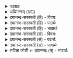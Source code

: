 <details><summary>पदपाठः</summary>

स्व॒राडिति॑ स्व॒ऽराट्। अ॒सि॒। उदी॑ची। दिक्। म॒रुतः॑। ते॒। दे॒वाः। अधि॑पतय॒ इत्यधि॑ऽपतयः। सोमः॑। हे॒ती॒नाम्। प्र॒ति॒ध॒र्त्तेति॑ प्रतिऽध॒र्त्ता। एक॑विꣳश॒इत्येक॑ऽविꣳशः। त्वा॒। स्तोमः॑। पृ॒थि॒व्याम्। श्र॒य॒तु॒। निष्के॑वल्यम्। निःऽके॑वल्य॒मिति॒ निःऽके॑वल्यम्। उ॒क्थम्। अव्य॑थायै। स्त॒भ्ना॒तु॒। वै॒रा॒जम्। साम॑। प्रति॑ष्ठित्यै। प्रति॑स्थित्या॒ इति॒ प्रति॑ऽस्थित्यै। अ॒न्तरि॑क्षे। ऋष॑यः। त्वा॒। प्र॒थ॒म॒जा इति॑ प्रथम॒ऽजाः। दे॒वेषु॑। दि॒वः। मात्र॑या। व॒रि॒म्णा। प्र॒थ॒न्तु॒। वि॒ध॒र्त्तेति विऽध॒र्त्ता। च॒। अ॒यम्। अधि॑पति॒रित्यधि॑ऽपतिः। च॒। ते। त्वा॒। सर्वे॑। सं॒वि॒दा॒ना इति॑ सम्ऽविदा॒नाः। नाक॑स्य। पृ॒ष्ठे। स्व॒र्ग इति॑ स्वः॒ऽगे। लो॒के। यज॑मानम्। च॒। सा॒द॒य॒न्तु॒। १३।
</details>

<details><summary>अधिमन्त्रम् (VC)</summary>

- मरुतो देवताः
- परमेष्ठी ऋषिः
- भुरिग्ब्राह्मी त्रिष्टुप्
- धैवतः
</details>

<details><summary>दयानन्द-सरस्वती (हि) - विषयः</summary>

फिर वे दोनों कैसे हों, यह विषय अगले मन्त्र में कहा है ॥
</details>

<details><summary>दयानन्द-सरस्वती (हि) - पदार्थः</summary>

पदार्थान्वयभाषाः -  हे स्त्रि ! जैसे (स्वराट्) स्वयं प्रकाशमान (उदीची) उत्तर (दिक्) दिशा (असि) है, वैसा (ते) तेरा पति हो जिस दिशा के (मरुतः) वायु (देवाः) दिव्यरूप (अधिपतयः) अधिष्ठाता हैं, उन के सदृश जो (एकविंशः) इक्कीस संख्या का पूरक (स्तोमः) स्तुति का साधक (सोमः) चन्द्रमा (हेतीनाम्) वज्र के समान वर्त्तमान किरणों का (प्रतिधर्त्ता) धारने हारा पुरुष (त्वा) तुझ को (पृथिव्याम्) भूमि में (श्रयतु) सेवन करे, (अव्यथायै) इन्द्रियों के भय से रहित तेरे लिये (निष्केवल्यम्) जिस में केवल एक स्वरूप का वर्णन हो, वह (उक्थम्) कहने योग्य वेदभाग तथा (प्रतिष्ठित्यै) प्रतिष्ठा के लिये (वैराजम्) विराट् रूप का प्रतिपादक (साम) सामवेद का भाग (स्तभ्नातु) ग्रहण करे (च) और जैसे तेरे मध्य में (अन्तरिक्षे) अवकाश में स्थित (देवेषु) इन्द्रियों में (प्रथमजाः) मुख्य प्रसिद्ध (दिवः) ज्ञान के (मात्रया) भागों से (वरिम्णा) अधिकता के साथ वर्त्तमान (ऋषयः) बलवान् प्राण हैं, वैसे (अयम्) यही इन प्राणों का (विधर्त्ता) विविध शीत को धारणकर्त्ता (च) और (अधिपतिः) अधिष्ठाता है (ते) वे (सर्वे) सब इस विषय में (संविदानाः) सम्यक् बुद्धिमान् विद्वान् लोग प्रतिज्ञा से (त्वा) तुझ को (प्रथन्तु) प्रसिद्ध करें और (नाकस्य) उत्तम सुखरूप लोक के (पृष्ठे) ऊपर (स्वर्गे) सुखदायक (लोके) लोक में (त्वा) तुझ को (च) और (यजमानम्) यजमान पुरुष को (सादयन्तु) स्थित करें ॥१३ ॥
</details>

<details><summary>दयानन्द-सरस्वती (हि) - भावार्थः</summary>

भावार्थभाषाः -  इस मन्त्र में वाचकलुप्तोपमालङ्कार है। जैसे विद्वान् लोग आधार के सहित चन्द्रमा आदि पदार्थों और आधार के सहित प्राणों को यथावत् जान के संसारी कार्यों में उपयुक्त करके सुख को प्राप्त होते हैं, वैसे अध्यापक स्त्री-पुरुष कन्या-पुत्रों को विद्या-ग्रहण के लिये उपयुक्त करके आनन्दित करें ॥१३ ॥
</details>

<details><summary>दयानन्द-सरस्वती (सं) - विषयः</summary>

पुनस्तौ कीदृशावित्याह ॥
</details>

<details><summary>दयानन्द-सरस्वती (सं) - पदार्थः</summary>

पदार्थान्वयभाषाः -  हे स्त्रि ! यथा स्वराडुदीची दिग(स्य)स्ति तथा ते पतिर्भवतु यस्या दिशो मरुतो देवा अधिपतयः सन्ति तद्वद् य एकविंशः स्तोमः सोमो हेतीनां प्रतिधर्त्ता जनस्त्वा पृथिव्यां श्रयत्वव्यथायै निष्केवल्यमुक्थं प्रतिष्ठित्यै वैराजं साम च स्तभ्नातु यथा तेऽन्तरिक्षे स्थिता देवेषु प्रथमजा दिवो मात्रया वरिम्णा सह वर्त्तमाना ऋषयः सन्ति तथाऽयमेवैतेषां विधर्त्ता चाधिपतिरस्ति तत्र विषये ते सर्वे संविदाना विद्वांसस्त्वा प्रथन्तु नाकस्य पृष्ठे स्वर्गे लोके त्वा यजमानं च सादयन्तु ॥१३ ॥
</details>

<details><summary>दयानन्द-सरस्वती (सं) - भावार्थः</summary>

भावार्थभाषाः -  अत्र वाचकलुप्तोपमालङ्कारः। यथा विद्वांसः सोमं प्राणांश्च साधिष्ठानान् विदित्वा कार्येषूपयुज्य सुखं लभन्ते तथा अध्यापका अध्यापिकाश्च शिष्यान् शिष्याश्च विद्याग्रहणायोपयुज्यानन्दयन्तु ॥१३ ॥
</details>

<details><summary>सविता जोशी ← दयानन्दः (म) - भावार्थः</summary>

भावार्थभाषाः -  या मंत्रात वाचकलुप्तोपमालंकार आहे. जसे विद्वान लोक चंद्र व प्राणशक्ती यांना योग्य रीतीने जाणून त्यांना प्रत्यक्ष उपयोगात आणतात व सुख प्राप्त करतात तसे अध्यापक स्त्री-पुरुषांनी मुला-मुलींना विद्या संपादन करण्यायोग्य बनवावे.
</details>